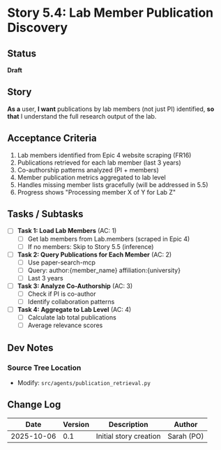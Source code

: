 # Story 5.4: Lab Member Publication Discovery

## Status

**Draft**

## Story

**As a** user,
**I want** publications by lab members (not just PI) identified,
**so that** I understand the full research output of the lab.

## Acceptance Criteria

1. Lab members identified from Epic 4 website scraping (FR16)
2. Publications retrieved for each lab member (last 3 years)
3. Co-authorship patterns analyzed (PI + members)
4. Member publication metrics aggregated to lab level
5. Handles missing member lists gracefully (will be addressed in 5.5)
6. Progress shows "Processing member X of Y for Lab Z"

## Tasks / Subtasks

- [ ] **Task 1: Load Lab Members** (AC: 1)
  - [ ] Get lab members from Lab.members (scraped in Epic 4)
  - [ ] If no members: Skip to Story 5.5 (inference)

- [ ] **Task 2: Query Publications for Each Member** (AC: 2)
  - [ ] Use paper-search-mcp
  - [ ] Query: author:{member_name} affiliation:{university}
  - [ ] Last 3 years

- [ ] **Task 3: Analyze Co-Authorship** (AC: 3)
  - [ ] Check if PI is co-author
  - [ ] Identify collaboration patterns

- [ ] **Task 4: Aggregate to Lab Level** (AC: 4)
  - [ ] Calculate lab total publications
  - [ ] Average relevance scores

## Dev Notes

### Source Tree Location
- Modify: `src/agents/publication_retrieval.py`

## Change Log

| Date | Version | Description | Author |
|------|---------|-------------|--------|
| 2025-10-06 | 0.1 | Initial story creation | Sarah (PO) |
